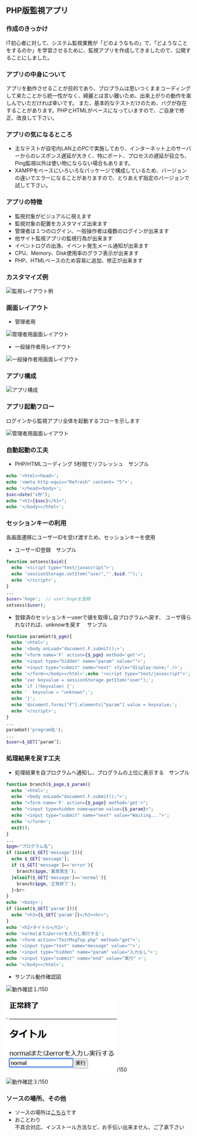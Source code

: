 ## PHP版監視アプリ

### 作成のきっかけ
IT初心者に対して、システム監視業務が「どのようなもの」で、「どようなことをするのか」を学習させるために、監視アプリを作成してきましたので、公開することにしました。

### アプリの中身について
アプリを動作させることが目的であり、プロプラムは思いつくままコーディングして来たことから統一性がなく、綺麗とは言い難いため、出来上がりの動作を楽しんでいただければ幸いです。
また、基本的なテストだけのため、バグが存在することがあります。PHPとHTMLがベースになっていますので、ご自身で修正、改良して下さい。

### アプリの気になるところ
*  主なテストが自宅内LAN上のPCで実施しており、インターネット上のサーバーからのレスポンス遅延が大きく、特にポート、プロセスの遅延が目立ち、Ping監視以外は使い物にならない場合もあります。
*  XAMPPをベースにいろいろなパッケージで構成しているため、バージョンの違いでエラーになることがありますので、とりあえず指定のバージョンで試して下さい。

### アプリの特徴
*  監視対象がビジュアルに視えます
*  監視対象の配置をカスタマイズ出来ます
*  管理者は１つのログイン、一般操作者は複数のログインが出来ます
*  他サイト監視アプリの監視行為が出来ます
*  イベントログの出漁、イベント発生メール通知が出来ます
*  CPU、Memory、Disk使用率のグラフ表示が出来ます
*  PHP、HTMLベースのため容易に追加、修正が出来ます

### カスタマイズ例
![監視レイアウト例](http://192.168.1.155/kanshiphp/koukaiimg/visualmonitor.png/150)

### 画面レイアウト
*  管理者用

![管理者用画面レイアウト](http://192.168.1.155/kanshiphp/koukaiimg/adminlayout.png/150)
*  一般操作者用レイアウト
  
![一般操作者用画面レイアウト](http://192.168.1.155/kanshiphp/koukaiimg/operatorlayout.png/150)

### アプリ構成

![アプリ構成](http://192.168.1.155/kanshiphp/koukaiimg/kanshimap.png/150)

### アプリ起動フロー

ログインから監視アプリ全体を起動するフローを示します

![管理者用画面レイアウト](http://192.168.1.155/kanshiphp/koukaiimg/runsequence.png/150)

### 自動起動の工夫

*  PHP/HTMLコーディング 5秒間でリフレッシュ　サンプル

```php
echo '<html><head>';
echo '<meta http-equiv="Refresh" content= "5">';
echo '</head><body>';
$sec=date("s秒");
echo "<h1>{$sec}</h1>";
echo '</body></html>';
```


### セッションキーの利用

各画面遷移にユーザーIDを受け渡すため、セッションキーを使用

*  ユーザーID登録　サンプル
```php
function setsess($uid){
  echo '<script type="text/javascript">';
  echo 'sessionStorage.setItem("user","'.$uid.'");';
  echo '</script>';
}
...
$user='hoge';  // user:hogeを登録
setsess($user);
```
*  登録済のセッションキーuserで値を取得し自プログラムへ戻す、 
ユーザ得られなければ、unknowを戻す
　サンプル
```php
function paramGet($_pgm){
  echo '<html>';
  echo '<body onLoad="document.F.submit();>';
  echo "<form name='F' action={$_pgm} method='get'>";
  echo '<input type="hidden" name="param" value="">';
  echo '<input type="submit" name="next" style="display:none;" />';
  echo '</form></body></html>';echo '<script type="text/javascript">';
  echo 'var keyvalue = sessionStorage.getItem("user");';
  echo 'if (!keyvalue) {';
  echo '  keyvalue = "unknown";';
  echo '}';
  echo 'document.forms["F"].elements["param"].value = keyvalue;';
  echo '</script>';
}
...
paramGet('program名');
...
$user=$_GET[‘param’];
```
### 処理結果を戻す工夫
*  処理結果を自プログラムへ通知し、プログラムの上位に表示する　サンプル
  
```php
function branch($_page,$_param){
  echo '<html>';
  echo '<body onLoad="document.F.submit();">';
  echo "<form name='F' action={$_page} method='get'>";
  echo "<input type=hidden name=param value={$_param}>";
  echo '<input type="submit" name="next" value="Waiting...">';
  echo '</form>';
  exit();
}
...
$pgm="プログラム名";
if (isset($_GET['message'])){
  echo $_GET['message'];
  if ($_GET['message']=='error'){
    branch($pgm,'異常発生');
  }elseif($_GET['message']=='normal'){
    branch($pgm,'正常終了');
  }<br>
}
echo '<body>'; 
if (isset($_GET['param'])){  
  echo "<h3>{$_GET['param']}</h3><hr>";
}
echo '<h2>タイトル</h2>';
echo 'normalまたはerrorを入力し実行する';
echo '<form action="TestMsgTop.php" method="get">';
echo '<input type="text" name="message" value="">';
echo '<input type="hidden" name="param" value="入力なし">';
echo '<input type="submit" name="end" value="実行" >';
echo '</body></html>';
```
*  サンプル動作確認図
    
![動作確認１](http://ossiansunny.github.io/returnmsg1.png)/150

![動作確認２](returnmsg2.png)/150

![動作確認３](http://github.com/ossiansunny/ossiansunny/github.io/returnmsg3.png)/150

### ソースの場所、その他
*  ソースの場所は<a href="https://github.com/ossiansunny/visualmonitor">こちら</a>です<br>
*  おことわり  
不具合対応、インストール方法など、お手伝い出来ません、ご了承下さい




